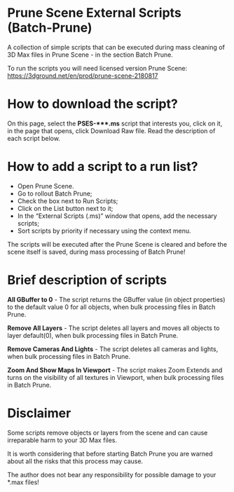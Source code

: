 # Prune Scene External Scripts (Batch-Prune)
A collection of simple scripts that can be executed during mass cleaning of 3D Max files in Prune Scene - in the section Batch Prune.

To run the scripts you will need licensed version Prune Scene:
https://3dground.net/en/prod/prune-scene-2180817


# How to download the script?
On this page, select the __PSES-***.ms__ script that interests you, click on it, in the page that opens, click Download Raw file.
Read the description of each script below.

# How to add a script to a run list?
- Open Prune Scene.
- Go to rollout Batch Prune;
- Check the box next to Run Scripts;
- Click on the List button next to it;
- In the “External Scripts (.ms)” window that opens, add the necessary scripts;
- Sort scripts by priority if necessary using the context menu.

The scripts will be executed after the Prune Scene is cleared and before the scene itself is saved, during mass processing of Batch Prune!

# Brief description of scripts
__All GBuffer to 0__ - The script returns the GBuffer value (in object properties) to the default value 0 for all objects, when bulk processing files in Batch Prune.

__Remove All Layers__ - The script deletes all layers and moves all objects to layer default(0), when bulk processing files in Batch Prune.

__Remove Cameras And Lights__ - The script deletes all cameras and lights, when bulk processing files in Batch Prune.

__Zoom And Show Maps In Viewport__ - The script makes Zoom Extends and turns on the visibility of all textures in Viewport, when bulk processing files in Batch Prune.

# Disclaimer
Some scripts remove objects or layers from the scene and can cause irreparable harm to your 3D Max files.

It is worth considering that before starting Batch Prune you are warned about all the risks that this process may cause.

The author does not bear any responsibility for possible damage to your *.max files!
